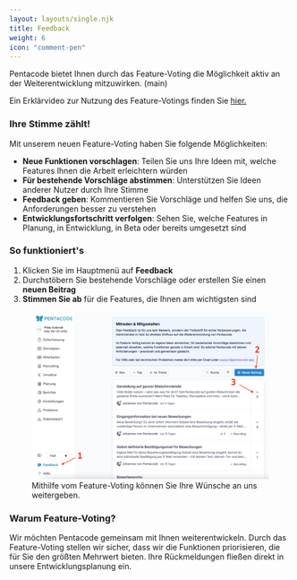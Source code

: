 ```yaml
---
layout: layouts/single.njk
title: Feedback
weight: 6
icon: "comment-pen"
---
```


Pentacode bietet Ihnen durch das Feature-Voting die Möglichkeit aktiv an der Weiterentwicklung mitzuwirken. (main)

Ein Erklärvideo zur Nutzung des Feature-Votings finden Sie [hier.](https://www.loom.com/share/2c0c5602c8fa4d76aef5152fb69dbf21?sid=27808782-2fe5-412d-98b1-f1054b065315)

### Ihre Stimme zählt!

Mit unserem neuen Feature-Voting haben Sie folgende Möglichkeiten:

- **Neue Funktionen vorschlagen**: Teilen Sie uns Ihre Ideen mit, welche Features Ihnen die Arbeit erleichtern würden
- **Für bestehende Vorschläge abstimmen**: Unterstützen Sie Ideen anderer Nutzer durch Ihre Stimme
- **Feedback geben**: Kommentieren Sie Vorschläge und helfen Sie uns, die Anforderungen besser zu verstehen
- **Entwicklungsfortschritt verfolgen**: Sehen Sie, welche Features in Planung, in Entwicklung, in Beta oder bereits umgesetzt sind

### So funktioniert's

1. Klicken Sie im Hauptmenü auf **Feedback**
2. Durchstöbern Sie bestehende Vorschläge oder erstellen Sie einen **neuen Beitrag**
3. **Stimmen Sie ab** für die Features, die Ihnen am wichtigsten sind

<figure>
<img src="/assets/img/screenshots/feedback.webp" />
<figcaption>Mithilfe vom Feature-Voting können Sie Ihre Wünsche an uns weitergeben.</figcaption>
</figure>

### Warum Feature-Voting?

Wir möchten Pentacode gemeinsam mit Ihnen weiterentwickeln. Durch das Feature-Voting stellen wir sicher, dass wir die Funktionen priorisieren, die für Sie den größten Mehrwert bieten. Ihre Rückmeldungen fließen direkt in unsere Entwicklungsplanung ein.